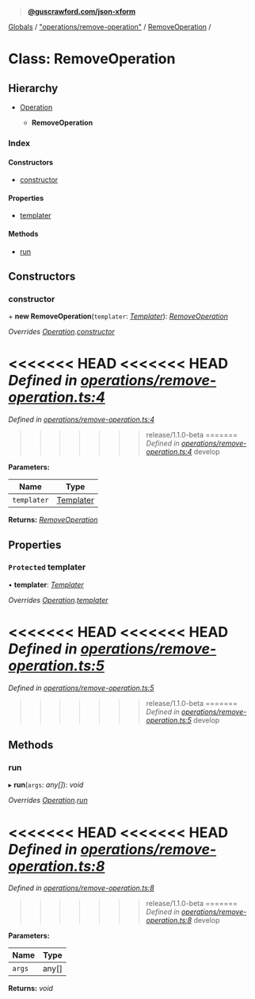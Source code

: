 > **[@guscrawford.com/json-xform](../README.md)**

[Globals](../globals.md) / ["operations/remove-operation"](../modules/_operations_remove_operation_.md) / [RemoveOperation](_operations_remove_operation_.removeoperation.md) /

# Class: RemoveOperation

## Hierarchy

* [Operation](_operations_operation_.operation.md)

  * **RemoveOperation**

### Index

#### Constructors

* [constructor](_operations_remove_operation_.removeoperation.md#constructor)

#### Properties

* [templater](_operations_remove_operation_.removeoperation.md#protected-templater)

#### Methods

* [run](_operations_remove_operation_.removeoperation.md#run)

## Constructors

###  constructor

\+ **new RemoveOperation**(`templater`: *[Templater](_templates_templater_.templater.md)*): *[RemoveOperation](_operations_remove_operation_.removeoperation.md)*

*Overrides [Operation](_operations_operation_.operation.md).[constructor](_operations_operation_.operation.md#constructor)*

<<<<<<< HEAD
<<<<<<< HEAD
*Defined in [operations/remove-operation.ts:4](https://github.com/guscrawford-com/json-xform/blob/bfbdcca/src/operations/remove-operation.ts#L4)*
=======
*Defined in [operations/remove-operation.ts:4](https://github.com/guscrawford-com/json-xform/blob/15c4a14/src/operations/remove-operation.ts#L4)*
>>>>>>> release/1.1.0-beta
=======
*Defined in [operations/remove-operation.ts:4](https://github.com/guscrawford-com/json-xform/blob/15c4a14/src/operations/remove-operation.ts#L4)*
>>>>>>> develop

**Parameters:**

Name | Type |
------ | ------ |
`templater` | [Templater](_templates_templater_.templater.md) |

**Returns:** *[RemoveOperation](_operations_remove_operation_.removeoperation.md)*

## Properties

### `Protected` templater

• **templater**: *[Templater](_templates_templater_.templater.md)*

*Overrides [Operation](_operations_operation_.operation.md).[templater](_operations_operation_.operation.md#protected-templater)*

<<<<<<< HEAD
<<<<<<< HEAD
*Defined in [operations/remove-operation.ts:5](https://github.com/guscrawford-com/json-xform/blob/bfbdcca/src/operations/remove-operation.ts#L5)*
=======
*Defined in [operations/remove-operation.ts:5](https://github.com/guscrawford-com/json-xform/blob/15c4a14/src/operations/remove-operation.ts#L5)*
>>>>>>> release/1.1.0-beta
=======
*Defined in [operations/remove-operation.ts:5](https://github.com/guscrawford-com/json-xform/blob/15c4a14/src/operations/remove-operation.ts#L5)*
>>>>>>> develop

## Methods

###  run

▸ **run**(`args`: *any[]*): *void*

*Overrides [Operation](_operations_operation_.operation.md).[run](_operations_operation_.operation.md#abstract-run)*

<<<<<<< HEAD
<<<<<<< HEAD
*Defined in [operations/remove-operation.ts:8](https://github.com/guscrawford-com/json-xform/blob/bfbdcca/src/operations/remove-operation.ts#L8)*
=======
*Defined in [operations/remove-operation.ts:8](https://github.com/guscrawford-com/json-xform/blob/15c4a14/src/operations/remove-operation.ts#L8)*
>>>>>>> release/1.1.0-beta
=======
*Defined in [operations/remove-operation.ts:8](https://github.com/guscrawford-com/json-xform/blob/15c4a14/src/operations/remove-operation.ts#L8)*
>>>>>>> develop

**Parameters:**

Name | Type |
------ | ------ |
`args` | any[] |

**Returns:** *void*